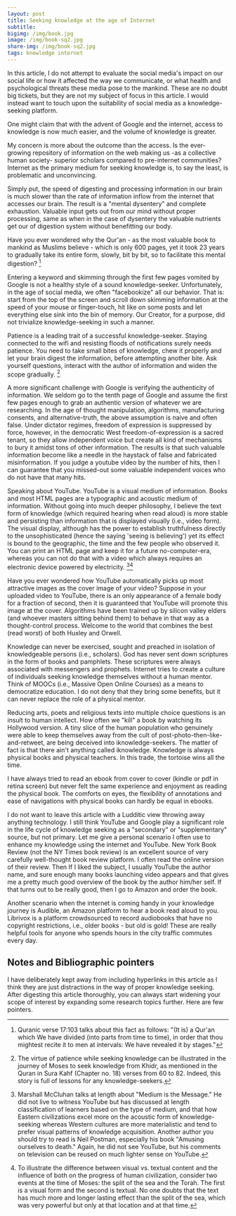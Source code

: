 ```yaml
---
layout: post
title: Seeking knowledge at the age of Internet
subtitle: 
bigimg: /img/book.jpg
image: /img/book-sq2.jpg
share-img: /img/book-sq2.jpg
tags: knowledge internet
---
```


In this article, I do not attempt to evaluate the social media's impact on our social life or how it affected the way we communicate, or what health and psychological threats these media pose to the mankind. These are no doubt big tickets, but they are not my subject of focus in this article. I would instead want to touch upon the suitability of social media as a knowledge-seeking platform. 

One might claim that with the advent of Google and the internet, access to knowledge is now much easier, and the volume of knowledge is greater. 

My concern is more about the outcome than the access. Is the ever-growing repository of information on the web making us -as a collective human society- superior scholars compared to pre-internet communities? Internet as the primary medium for seeking knowledge is, to say the least, is problematic and unconvincing. 

Simply put, the speed of digesting and processing information in our brain is much slower than the rate of information inflow from the internet that accesses our brain. The result is a "mental dysentery" and complete exhaustion. Valuable input gets out from our mind without proper processing, same as when in the case of dysentery the valuable nutrients get our of digestion system without benefitting our body. 

Have you ever wondered why the Qur'an - as the most valuable book to mankind as Muslims believe - which is only 600 pages, yet it took 23 years to gradually take its entire form, slowly, bit by bit, so to facilitate this mental digestion? [^1]

Entering a keyword and skimming through the first few pages vomited by Google is not a healthy style of a sound knowledge-seeker. Unfortunately, in the age of social media, we often "facebookize" all our behavior. That is: start from the top of the screen and scroll down skimming information at the speed of your mouse or finger-touch, hit like on some posts and let everything else sink into the bin of memory. Our Creator, for a purpose, did not trivialize knowledge-seeking in such a manner.

Patience is a leading trait of a successful knowledge-seeker. Staying connected to the wifi and resisting floods of notifications surely needs patience. You need to take small bites of knowledge, chew it properly and let your brain digest the information, before attempting another bite. Ask yourself questions, interact with the author of information and widen the scope gradually. [^2]

A more significant challenge with Google is verifying the authenticity of information. We seldom go to the tenth page of Google and assume the first few pages enough to grab an authentic version of whatever we are researching. In the age of thought manipulation, algorithms, manufacturing consents, and alternative-truth, the above assumption is naive and often false. Under dictator regimes, freedom of expression is suppressed by force, however, in the democratic West freedom-of-expression is a sacred tenant, so they allow independent voice but create all kind of mechanisms to bury it amidst tons of other information. The results is that such valuable information  become like a needle in the haystack of false and fabricated misinformation. If you judge a youtube video by the number of hits, then I can guarantee that you missed-out some valuable independent voices who do not have that many hits. 

Speaking about YouTube. YouTube is a visual medium of information. Books and most HTML pages are a typographic and acoustic medium of information. Without going into much deeper philosophy, I believe the text form of knowledge (which required hearing when read aloud) is more stable and persisting than information that is displayed visually (i.e., video form). The visual display, although has the power to establish truthfulness directly to the unsophisticated (hence the saying 'seeing is believing') yet its effect is bound to the geographic, the time and the few people who observed it. You can print an HTML page and keep it for a future no-computer-era, whereas you can not do that with a video which always requires an electronic device powered by electricity. [^3][^4]

Have you ever wondered how YouTube automatically picks up most attractive images as the cover image of your video? Suppose in your uploaded video to YouTube, there is an only appearance of a female body for a fraction of second, then it is guaranteed that YouTube will promote this image at the cover. Algorithms have been trained up by silicon valley elders (and whoever masters sitting behind them) to behave in that way as a thought-control process. Welcome to the world that combines the best (read worst) of both Huxley and Orwell. 

Knowledge can never be exercised, sought and preached in isolation of knowledgeable persons (i.e., scholars). God has never sent down scriptures in the form of books and pamphlets. These scriptures were always associated with messengers and prophets. Internet tries to create a culture of individuals seeking knowledge themselves without a human mentor. Think of MOOCs (i.e., Massive Open Online Courses) as a means to democratize education. I do not deny that they bring some benefits, but it can never replace the role of a physical mentor. 

Reducing arts, poets and religious texts into multiple choice questions is an insult to human intellect. How often we "kill" a book by watching its Hollywood version. A tiny slice of the human population who genuinely were able to keep themselves away from the cult of post-photo-then-like-and-retweet, are being deceived into iknowledge-seekers. The matter of fact is that there ain't anything called iknowledge. Knowledge is always physical books and physical teachers. In this trade, the tortoise wins all the time. 

I have always tried to read an ebook from cover to cover (kindle or pdf in retina screen) but never felt the same experience and enjoyment as reading the physical book. The comforts on eyes, the flexibility of annotations and ease of navigations with physical books can hardly be equal in ebooks.

I do not want to leave this article with a Ludditic view throwing away anything technology.  I still think YouTube and Google play a significant role in the life cycle of knowledge seeking as a "secondary" or "supplementary" source, but not primary. Let me give a personal scenario I often use to enhance my knowledge using the internet and YouTube. New York Book Review (not the NY Times book review) is an excellent source of very carefully well-thought book review platform. I often read the online version of their review. Then If I liked the subject, I usually YouTube the author name, and sure enough many books launching video appears and that gives me a pretty much good overview of the book by the author him/her self. If that turns out to be really good, then I go to Amazon and order the book. 

Another scenario when the internet is coming handy in your knowledge journey is Audible, an Amazon platform to hear a book read aloud to you. Librivox is a platform crowdsourced to record audiobooks that have no copyright restrictions, i.e., older books - but old is gold! These are really helpful tools for anyone who spends hours in the city traffic commutes every day. 

## Notes and Bibliographic pointers

I have deliberately kept away from including hyperlinks in this article as I think they are just distractions in the way of proper knowledge seeking. After digesting this article thoroughly, you can always start widening your scope of interest by expanding some research topics further. Here are few pointers.

[^1]: Quranic verse 17:103 talks about this fact as follows: "(It is) a Qur'an which We have divided (into parts from time to time), in order that thou mightest recite it to men at intervals: We have revealed it by stages."



[^2]: The virtue of patience while seeking knowledge can be illustrated in the journey of Moses to seek knowledge from Khidr, as mentioned in the Quran in Sura Kahf (Chapter no. 18) verses from 60 to 82. Indeed, this story is full of lessons for any knowledge-seekers. 

[^3]: Marshall McCluhan talks at length about "Medium is the Message." He did not live to witness YouTube but has discussed at length classification of learners based on the type of medium, and that how Eastern civilizations excel more on the acoustic form of knowledge-seeking whereas Western cultures are more materialistic and tend to prefer visual patterns of knowledge acquisition. Another author you should try to read is Neil Postman, especially his book "Amusing ourselves to death." Again, he did not see YouTube, but his comments on television can be reused on much lighter sense on YouTube.

[^4]: To illustrate the difference between visual vs. textual content and the influence of both on the progress of human civilization, consider two events at the time of Moses: the split of the sea and the Torah. The first is a visual form and the second is textual. No one doubts that the text has much more and longer lasting effect than the split of the sea, which was very powerful but only at that location and at that time. 





